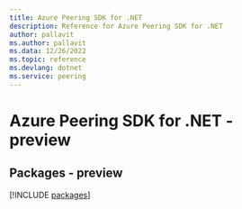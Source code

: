 ```yaml
---
title: Azure Peering SDK for .NET
description: Reference for Azure Peering SDK for .NET
author: pallavit
ms.author: pallavit
ms.data: 12/26/2022
ms.topic: reference
ms.devlang: dotnet
ms.service: peering
---
```

# Azure Peering SDK for .NET - preview
## Packages - preview
[!INCLUDE [packages](peering-index.md)]